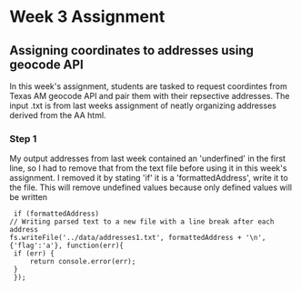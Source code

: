 # Week 3 Assignment
## Assigning coordinates to addresses using geocode API

In this week's assignment, students are tasked to request coordintes from Texas AM geocode API and pair them with their repsective addresses. The input .txt is from last weeks assignment of neatly organizing addresses derived from the AA html.

### Step 1

My output addresses from last week contained an 'underfined' in the first line, so I had to remove that from the text file before using it in this week's assignment. I removed it by stating 'if' it is a 'formattedAddress', write it to the file. This will remove undefined values because only defined values will be written

     if (formattedAddress)
    // Writing parsed text to a new file with a line break after each address    
    fs.writeFile('../data/addresses1.txt', formattedAddress + '\n', {'flag':'a'}, function(err){
     if (err) {
         return console.error(err);
     }
     });
